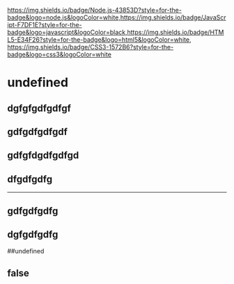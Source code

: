  https://img.shields.io/badge/Node.js-43853D?style=for-the-badge&logo=node.js&logoColor=white,https://img.shields.io/badge/JavaScript-F7DF1E?style=for-the-badge&logo=javascript&logoColor=black,https://img.shields.io/badge/HTML5-E34F26?style=for-the-badge&logo=html5&logoColor=white,	https://img.shields.io/badge/CSS3-1572B6?style=for-the-badge&logo=css3&logoColor=white
  # undefined

  ## dgfgfgdfgdfgf
  
  

  
  ## gdfgdfgdfgdf
  
 
  
  ## gdfgfdgdfgdfgd
  
 
  
      
  
  ## dfgdfgdfg
  
  
  
  ---
  
 
  ## gdfgdfgdfg
  
  
  
  ## dgfgdfgdfg
  
  
  
  ##undefined
  
 
  
  ## false 